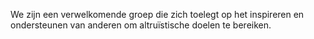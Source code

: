 We zijn een verwelkomende groep die zich toelegt op het inspireren en ondersteunen van anderen om altruïstische doelen te bereiken. 
